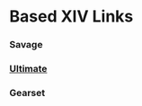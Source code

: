 # Based XIV Links
### Savage
### [Ultimate][Ultimate]
### Gearset

[Ultimate]: https://github.com/BasedXIV/links/blob/main/Ultimate/index.md